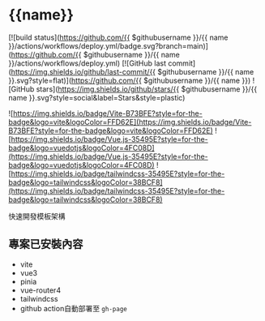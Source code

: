 # {{name}}
[![build status](https://github.com/{{ $githubusername }}/{{ name }}/actions/workflows/deploy.yml/badge.svg?branch=main)](https://github.com/{{ $githubusername }}/{{ name }}/actions/workflows/deploy.yml)
[![GitHub last commit](https://img.shields.io/github/last-commit/{{ $githubusername }}/{{ name }}.svg?style=flat)](https://github.com/{{ $githubusername }}/{{ name }})
![GitHub stars](https://img.shields.io/github/stars/{{ $githubusername }}/{{ name }}.svg?style=social&label=Stars&style=plastic)


![https://img.shields.io/badge/Vite-B73BFE?style=for-the-badge&logo=vite&logoColor=FFD62E](https://img.shields.io/badge/Vite-B73BFE?style=for-the-badge&logo=vite&logoColor=FFD62E)
![https://img.shields.io/badge/Vue.js-35495E?style=for-the-badge&logo=vuedotjs&logoColor=4FC08D](https://img.shields.io/badge/Vue.js-35495E?style=for-the-badge&logo=vuedotjs&logoColor=4FC08D)
![https://img.shields.io/badge/tailwindcss-35495E?style=for-the-badge&logo=tailwindcss&logoColor=38BCF8](https://img.shields.io/badge/tailwindcss-35495E?style=for-the-badge&logo=tailwindcss&logoColor=38BCF8)

快速開發模板架構

## 專案已安裝內容

- vite
- vue3
- pinia
- vue-router4
- tailwindcss
- github action自動部署至 `gh-page`
